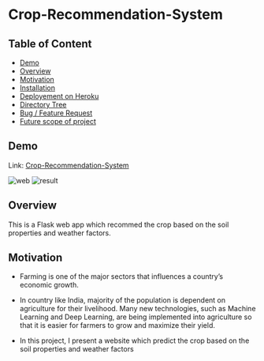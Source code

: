 # Crop-Recommendation-System
## Table of Content
  * [Demo](#demo)
  * [Overview](#overview)
  * [Motivation](#motivation)
  * [Installation](#installation)
  * [Deployement on Heroku](#deployement-on-heroku) 
  * [Directory Tree](#directory-tree)
  * [Bug / Feature Request](#bug---feature-request)
  * [Future scope of project](#future-scope)
  
  ## Demo
  Link: [Crop-Recommendation-System ](https://hajara.pythonanywhere.com/)
  
![web](https://github.com/HajaraCM/Crop-Recommendation-System/assets/117503246/f1158e8a-456a-433a-a4ea-609e962de3a4)
![result](https://github.com/HajaraCM/Crop-Recommendation-System/assets/117503246/e1d4ee5e-ef45-40de-805e-520031863492)

## Overview
This is a Flask web app which recommed the crop based on the soil properties and weather factors.

## Motivation
* Farming is one of the major sectors that influences a country’s economic growth.

* In country like India, majority of the population is dependent on agriculture for their livelihood. Many new technologies, such as Machine Learning and Deep Learning, are being implemented into agriculture so that it is easier for farmers to grow and maximize their yield.

* In this project, I present a website which predict the crop based on the soil properties and weather factors
